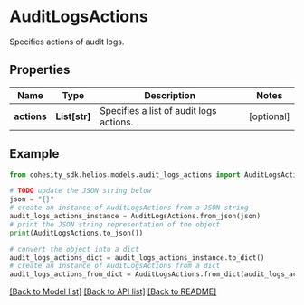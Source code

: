 # AuditLogsActions

Specifies actions of audit logs.

## Properties

Name | Type | Description | Notes
------------ | ------------- | ------------- | -------------
**actions** | **List[str]** | Specifies a list of audit logs actions. | [optional] 

## Example

```python
from cohesity_sdk.helios.models.audit_logs_actions import AuditLogsActions

# TODO update the JSON string below
json = "{}"
# create an instance of AuditLogsActions from a JSON string
audit_logs_actions_instance = AuditLogsActions.from_json(json)
# print the JSON string representation of the object
print(AuditLogsActions.to_json())

# convert the object into a dict
audit_logs_actions_dict = audit_logs_actions_instance.to_dict()
# create an instance of AuditLogsActions from a dict
audit_logs_actions_from_dict = AuditLogsActions.from_dict(audit_logs_actions_dict)
```
[[Back to Model list]](../README.md#documentation-for-models) [[Back to API list]](../README.md#documentation-for-api-endpoints) [[Back to README]](../README.md)



